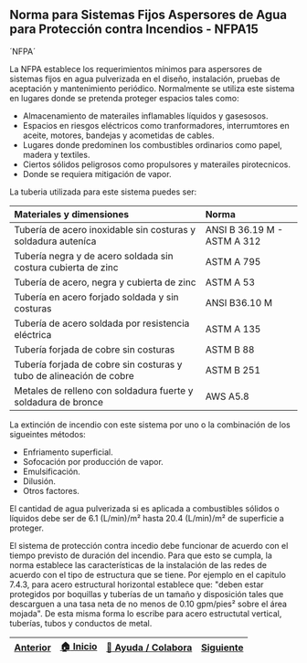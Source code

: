 ## Norma para Sistemas Fijos Aspersores de Agua para Protección contra Incendios - NFPA15
´NFPA´

La NFPA establece los requerimientos mínimos para aspersores de sistemas fijos en agua pulverizada en el diseño, instalación, pruebas de aceptación y mantenimiento periódico. Normalmente se utiliza este sistema en lugares donde se pretenda proteger espacios tales como:
- Almacenamiento de materailes inflamables líquidos y gasesosos.
- Espacios en riesgos eléctricos como tranformadores, interrumtores en aceite, motores, bandejas y acometidas de cables.
- Lugares donde predominen los combustibles ordinarios como papel, madera y textiles.
- Ciertos sólidos peligrosos como propulsores y materailes pirotecnicos.
- Donde se requiera mitigación de vapor.

La tuberia utilizada para este sistema puedes ser:

|Materiales y dimensiones | Norma |
|:------------------------|:------|
|Tubería de acero inoxidable sin costuras y soldadura auteníca| ANSI B 36.19 M - ASTM A 312|
|Tubería negra y de acero soldada sin costura cubierta de zinc| ASTM A 795|
|Tubería de acero, negra y cubierta de zinc| ASTM A 53|
|Tubería en acero forjado soldada y sin costuras| ANSI B36.10 M|
|Tubería de acero soldada por resistencia eléctrica| ASTM A 135|
|Tubería forjada de cobre sin costuras| ASTM B 88|
|Tubería forjada de cobre sin costuras y tubo de alineación de cobre| ASTM B 251|
|Metales de relleno con soldadura fuerte y soldadura de bronce| AWS A5.8|

La extinción de incendio con este sistema por uno o la combinación de los sigueintes métodos:

- Enfriamento superficial.
- Sofocación por producción de vapor.
- Emulsificación.
- Dilusión.
- Otros factores.

El cantidad de agua pulverizada si es aplicada a combustibles sólidos o líquidos debe ser de 6.1 (L/min)/m² hasta 20.4 (L/min)/m² de superficie a proteger.

El sistema de protección contra incedio debe funcionar de acuerdo con el tiempo previsto de duración del incendio. Para que esto se cumpla, la norma establece las características de la instalación de las redes de acuerdo con el tipo de estructura que se tiene. Por ejemplo en el capitulo 7.4.3, para acero estructural horizontal establece que: "deben estar protegidos por boquillas y tuberías de un tamaño y disposición tales que descarguen a una tasa neta de no menos de 0.10 gpm/pies² sobre el área mojada". De esta misma forma lo escribe para acero estructutal vertical, tuberías, tubos y conductos de metal. 

| [Anterior](../NFPA12) | [:house: Inicio](../../Readme.md) | [:beginner: Ayuda / Colabora](https://github.com/Andrealvch/C.RCI/discussions/1) | [Siguiente](../NFPA16) |
|------|:-----------|-------------------|:--------:|
